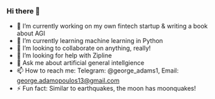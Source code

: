 ### Hi there 👋

- 🔭 I’m currently working on my own fintech startup & writing a book about AGI
- 🌱 I’m currently learning machine learning in Python
- 👯 I’m looking to collaborate on anything, really!
- 🤔 I’m looking for help with Zipline
- 💬 Ask me about artificial general intellgience
- 📫 How to reach me: Telegram: @george_adams1, Email: george.adamopoulos13@gmail.com
- ⚡ Fun fact: Similar to earthquakes, the moon has moonquakes!
